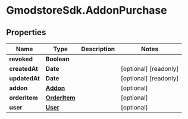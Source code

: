 # GmodstoreSdk.AddonPurchase

## Properties

Name | Type | Description | Notes
------------ | ------------- | ------------- | -------------
**revoked** | **Boolean** |  | 
**createdAt** | **Date** |  | [optional] [readonly] 
**updatedAt** | **Date** |  | [optional] [readonly] 
**addon** | [**Addon**](Addon.md) |  | [optional] 
**orderItem** | [**OrderItem**](OrderItem.md) |  | [optional] 
**user** | [**User**](User.md) |  | [optional] 


